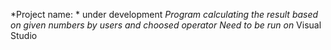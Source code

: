 *Project name: * under development *Program calculating the result based on given numbers by users and choosed operator*
*Need to be run on* Visual Studio